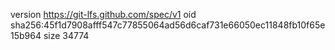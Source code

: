 version https://git-lfs.github.com/spec/v1
oid sha256:45f1d7908afff547c77855064ad56d6caf731e66050ec11848fb10f65e15b964
size 34774
